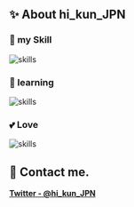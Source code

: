## ✨ About hi_kun_JPN 

### 🔭 my Skill
<img alt="skills" src="https://skillicons.dev/icons?theme=light&perline=8&i=java,kotlin,cs,py,rust,js,ts,rocket,flask,spring,gcp,aws,vim,cloudflare,bots,maven" />

### 🌱 learning
<img alt="skills" src="https://skillicons.dev/icons?theme=light&perline=8&i=go,docker,ruby,mysql,git,androidstudio" />

### 💕 Love
<img alt="skills" src="https://skillicons.dev/icons?theme=light&perline=8&i=idea,vscode,java,kotlin,spring,gcp,linux" />

<!--
## 📈 Status
<p align="left"> 
  <img alt="Top Langs" height="150px" src="https://github-readme-stats.vercel.app/api/top-langs/?username=Hlikun&layout=compact&show_icons=true" />
  <img alt="github stats" height="150px" src="https://github-readme-stats.vercel.app/api?username=Hlikun" />
</p>
-->

## 📨 Contact me.
**[Twitter - @hi_kun_JPN](https://twitter.com/hi_kun_JPN)**
